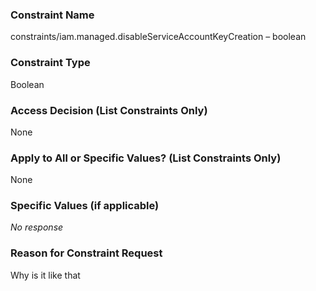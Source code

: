 ### Constraint Name

constraints/iam.managed.disableServiceAccountKeyCreation – boolean

### Constraint Type

Boolean

### Access Decision (List Constraints Only)

None

### Apply to All or Specific Values? (List Constraints Only)

None

### Specific Values (if applicable)

_No response_

### Reason for Constraint Request

Why is it like that
